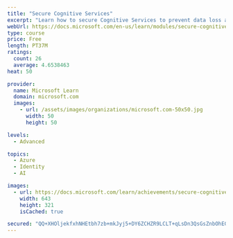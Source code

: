```yaml
---
title: "Secure Cognitive Services"
excerpt: "Learn how to secure Cognitive Services to prevent data loss and privacy violations for user data that may be a part of the solution."
webUrl: https://docs.microsoft.com/en-us/learn/modules/secure-cognitive-services/
type: course
price: Free
length: PT37M
ratings:
  count: 26
  average: 4.6538463
heat: 50

provider:
  name: Microsoft Learn
  domain: microsoft.com
  images:
    - url: /assets/images/organizations/microsoft.com-50x50.jpg
      width: 50
      height: 50

levels:
  - Advanced

topics:
  - Azure
  - Identity
  - AI

images:
  - url: https://docs.microsoft.com/learn/achievements/secure-cognitive-services-social.png
    width: 643
    height: 321
    isCached: true

secured: "QQ+XHOljekfxhNHEtbh7zb+mkJyj5+DY6ZCHZR9LCLT+qLsDn3QsGsZnbOhEGzOuT+nQ6hplejYe1Pw5lEpOQlbdeXAgFXf7HvOjQyJoiZ5JTMq9zqvgB/gdH4M0B8dTSajD2xl1Bep1/L0YganRfG68niKd4lq/KSVOl13k7/F7TD4+qHnCYujdMUZwoWDFl7UGlhHApIudoA7hy5Dsp1wDEkEPsm1O1miAKysZasXxH7x0SYCsLtijJtWMUc0getH0FMiHvRZstDe5vzLgTEbpnCwWQtAdvNvblD+qmIAT6t93f45aWBNiYWrG05+HmrI5i8JOB0Xl4N9IwwWUGarDwhooECOkEojYHGO1eK5pZ4pW5jR2GV8aMP4NTk3akp9XUDu0LegohyX8ryT+S1XNKzKI3RTkU1nrZH0HAOY=;dgnwX/zdFPBGcFpu6NVYfw=="
---
```


